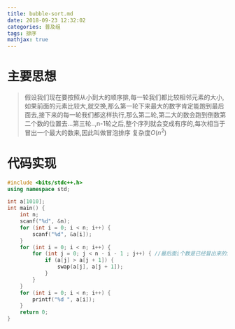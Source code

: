 ```yaml
---
title: bubble-sort.md
date: 2018-09-23 12:32:02
categories: 普及组
tags: 排序
mathjax: true 
---
```


# 主要思想

>假设我们现在要按照从小到大的顺序排,每一轮我们都比较相邻元素的大小,如果前面的元素比较大,就交换,那么第一轮下来最大的数字肯定能跑到最后面去,接下来的每一轮我们都这样执行,那么第二轮,第二大的数会跑到倒数第二个数的位置去...第三轮..,n-1轮之后,整个序列就会变成有序的,每次相当于冒出一个最大的数来,因此叫做冒泡排序
>复杂度$O(n^2)$
# 代码实现

```c++
#include <bits/stdc++.h>
using namespace std;

int a[1010];
int main() {
    int n;
    scanf("%d", &n);
    for (int i = 0; i < n; i++) {
        scanf("%d", &a[i]);
    }
    for (int i = 0; i < n; i++) {
        for (int j = 0; j < n - i - 1 ; j++) { //最后面i个数是已经冒出来的i个数，不用再比较了
            if (a[j] > a[j + 1]) {
                swap(a[j], a[j + 1]);
            }
        }
    }
    for (int i = 0; i < n; i++) {
        printf("%d ", a[i]);
    }
    return 0;
}
```
